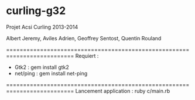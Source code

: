 curling-g32
==========================================================================
Projet Acsi Curling 2013-2014

Albert Jeremy, Aviles Adrien, Geoffrey Sentost, Quentin Rouland

==========================================================================
Requiert :
* Gtk2 : gem install gtk2
* net/ping : gem install net-ping

==========================================================================
Lancement application :
ruby c/main.rb
